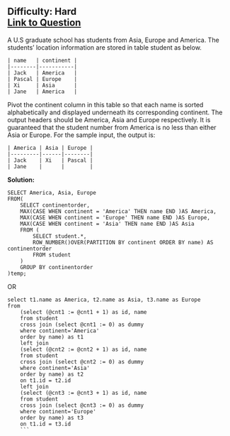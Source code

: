Difficulty: Hard  
[Link to Question](https://leetcode.com/problems/students-report-by-geography)
----------------------------------------------------------------------------------

A U.S graduate school has students from Asia, Europe and America. The students’ location information are stored in table student as below.
```
| name   | continent |
|--------|-----------|
| Jack   | America   |
| Pascal | Europe    |
| Xi     | Asia      |
| Jane   | America   |
```
Pivot the continent column in this table so that each name is sorted alphabetically and displayed underneath its corresponding continent. The output headers should be America, Asia and Europe respectively. It is guaranteed that the student number from America is no less than either Asia or Europe.
For the sample input, the output is:
```
| America | Asia | Europe |
|---------|------|--------|
| Jack    | Xi   | Pascal |
| Jane    |      |        |
```

**Solution:**
```
SELECT America, Asia, Europe
FROM(
    SELECT continentorder,
    MAX(CASE WHEN continent = 'America' THEN name END )AS America,
    MAX(CASE WHEN continent = 'Europe' THEN name END )AS Europe,
    MAX(CASE WHEN continent = 'Asia' THEN name END )AS Asia
    FROM (
        SELECT student.*,
        ROW_NUMBER()OVER(PARTITION BY continent ORDER BY name) AS continentorder
        FROM student
    )
    GROUP BY continentorder
)temp;
```

OR

```
select t1.name as America, t2.name as Asia, t3.name as Europe
from
    (select (@cnt1 := @cnt1 + 1) as id, name
    from student
    cross join (select @cnt1 := 0) as dummy
    where continent='America'
    order by name) as t1 
    left join
    (select (@cnt2 := @cnt2 + 1) as id, name
    from student
    cross join (select @cnt2 := 0) as dummy
    where continent='Asia'
    order by name) as t2
    on t1.id = t2.id
    left join
    (select (@cnt3 := @cnt3 + 1) as id, name
    from student
    cross join (select @cnt3 := 0) as dummy
    where continent='Europe'
    order by name) as t3
    on t1.id = t3.id
    ```
